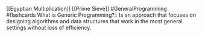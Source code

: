 [[Egyptian Multiplication]] [[Prime Sieve]]
#GeneralProgramming #flashcards
What is Generic Programming?:: Is an approach that focuses on designing algorithms and data structures that work in the most general settings without loss of efficiency.
